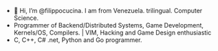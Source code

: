 - 👋 Hi, I’m @filippocucina. I am from Venezuela. trilingual. Computer Science.
- Programmer of Backend/Distributed Systems, Game Development, Kernels/OS, Compilers. | VIM, Hacking and Game Design enthusiastic
- C, C++, C# .net, Python and Go programmer.
<!---
filippocucina/filippocucina is a ✨ special ✨ repository because its `README.md` (this file) appears on your GitHub profile.
You can click the Preview link to take a look at your changes.
--->

